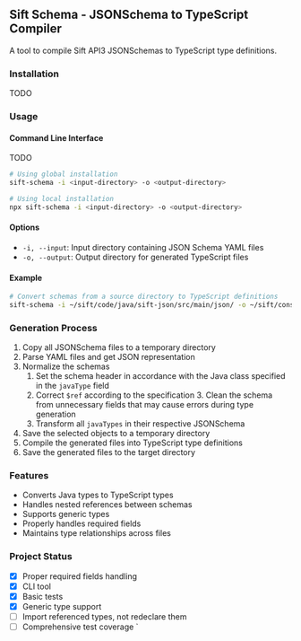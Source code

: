 ## Sift Schema - JSONSchema to TypeScript Compiler

A tool to compile Sift API3 JSONSchemas to TypeScript type definitions.

### Installation

TODO

### Usage

#### Command Line Interface

TODO

```bash
# Using global installation
sift-schema -i <input-directory> -o <output-directory>

# Using local installation
npx sift-schema -i <input-directory> -o <output-directory>

```

#### Options

- `-i, --input`: Input directory containing JSON Schema YAML files
- `-o, --output`: Output directory for generated TypeScript files

#### Example

```bash
# Convert schemas from a source directory to TypeScript definitions
sift-schema -i ~/sift/code/java/sift-json/src/main/json/ -o ~/sift/console/src/schema/

```

### Generation Process

1. Copy all JSONSchema files to a temporary directory
2. Parse YAML files and get JSON representation
3. Normalize the schemas
   1. Set the schema header in accordance with the Java class specified in the `javaType` field
   2. Correct `$ref` according to the specification 3. Clean the schema from unnecessary fields that may cause errors during type generation
   3. Transform all `javaTypes` in their respective JSONSchema
4. Save the selected objects to a temporary directory
5. Compile the generated files into TypeScript type definitions
6. Save the generated files to the target directory

### Features

- Converts Java types to TypeScript types
- Handles nested references between schemas
- Supports generic types
- Properly handles required fields
- Maintains type relationships across files

### Project Status

- [x] Proper required fields handling
- [x] CLI tool
- [x] Basic tests
- [x] Generic type support
- [ ] Import referenced types, not redeclare them
- [ ] Comprehensive test coverage
      `
